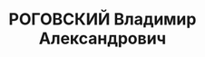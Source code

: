 ---
title: РОГОВСКИЙ Владимир Александрович
description: "Род. в 1901, г. Тбилиси, русский. Род занятий: до ареста - зав. отделом\
  \ нац. культ-строительство газеты \"Заря Востока\". \n  Осужден Тройкой при НКВД\
  \ ГССР 10.12.1937. Мера наказания: расстрел с конфискацией личного имущества. Дата\
  \ расстрела: 12.12.1937"
---